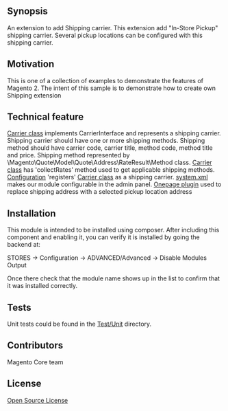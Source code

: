 ## Synopsis

An extension to add Shipping carrier. This extension add "In-Store Pickup" shipping carrier.
Several pickup locations can be configured with this shipping carrier.

## Motivation

This is one of a collection of examples to demonstrate the features of Magento 2.  The intent of this sample is to demonstrate how to create own Shipping extension

## Technical feature

[Carrier class](Model/Carrier.php) implements CarrierInterface and represents a shipping carrier. Shipping carrier should have one or more shipping methods.
Shipping method should have carrier code, carrier title, method code, method title and price. Shipping method represented by \Magento\Quote\Model\Quote\Address\RateResult\Method class. 
[Carrier class](Model/Carrier.php) has 'collectRates' method used to get applicable shipping methods.
[Configuration](etc/config.xml) 'registers' [Carrier class](Model/Carrier.php) as a shipping carrier.
[system.xml](etc/adminhtml/system.xml) makes our module configurable in the admin panel.
[Onepage plugin](Model/Type/Plugin/Onepage.php) used to replace shipping address with a selected pickup location address

## Installation

This module is intended to be installed using composer.  After including this component and enabling it, you can verify it is installed by going the backend at:

STORES -> Configuration -> ADVANCED/Advanced ->  Disable Modules Output

Once there check that the module name shows up in the list to confirm that it was installed correctly.

## Tests

Unit tests could be found in the [Test/Unit](Test/Unit) directory.

## Contributors

Magento Core team

## License

[Open Source License](LICENSE.txt)
